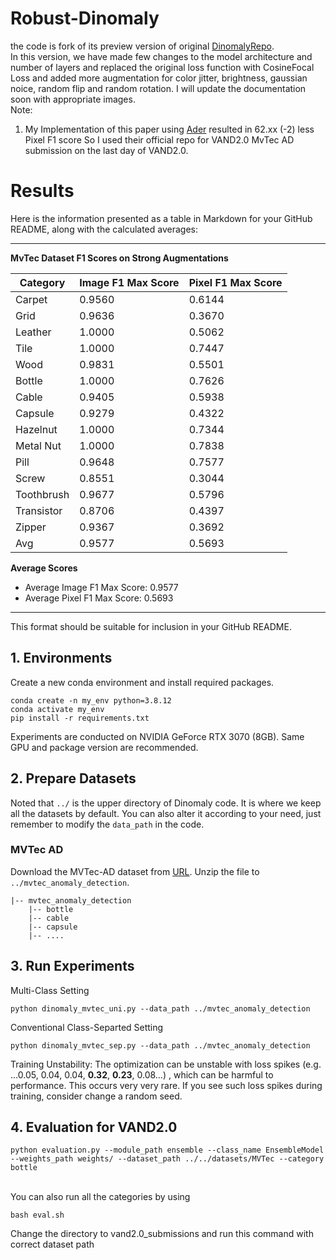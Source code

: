 # Robust-Dinomaly 

the code is fork of its preview version of original [DinomalyRepo](https://github.com/guojiajeremy/Dinomaly). 
 <br>
In this version, we have made few changes to the model architecture and number of layers and replaced the original loss function with CosineFocal Loss and added more augmentation for color jitter, brightness, gaussian noice, random flip and random rotation. I will update the documentation soon with appropriate images.
<br>
Note: 
1. My Implementation of this paper using  [Ader](https://github.com/zhangzjn/ader) resulted in 62.xx (-2) less Pixel F1 score So I used their official repo for VAND2.0 MvTec AD submission on the last day of VAND2.0.

# Results

Here is the information presented as a table in Markdown for your GitHub README, along with the calculated averages:

---

**MvTec Dataset F1 Scores on Strong Augmentations**

| Category     | Image F1 Max Score | Pixel F1 Max Score |
|--------------|---------------------|--------------------|
| Carpet       | 0.9560              | 0.6144             |
| Grid         | 0.9636              | 0.3670             |
| Leather      | 1.0000              | 0.5062             |
| Tile         | 1.0000              | 0.7447             |
| Wood         | 0.9831              | 0.5501             |
| Bottle       | 1.0000              | 0.7626             |
| Cable        | 0.9405              | 0.5938             |
| Capsule      | 0.9279              | 0.4322             |
| Hazelnut     | 1.0000              | 0.7344             |
| Metal Nut    | 1.0000              | 0.7838             |
| Pill         | 0.9648              | 0.7577             |
| Screw        | 0.8551              | 0.3044             |
| Toothbrush   | 0.9677              | 0.5796             |
| Transistor   | 0.8706              | 0.4397             |
| Zipper       | 0.9367              | 0.3692             |
| Avg          | 0.9577              | 0.5693            |

**Average Scores**

- Average Image F1 Max Score: 0.9577
- Average Pixel F1 Max Score: 0.5693

---

This format should be suitable for inclusion in your GitHub README.


## 1. Environments

Create a new conda environment and install required packages.

```
conda create -n my_env python=3.8.12
conda activate my_env
pip install -r requirements.txt
```
Experiments are conducted on NVIDIA GeForce RTX 3070 (8GB). Same GPU and package version are recommended. 

## 2. Prepare Datasets
Noted that `../` is the upper directory of Dinomaly code. It is where we keep all the datasets by default.
You can also alter it according to your need, just remember to modify the `data_path` in the code. 

### MVTec AD

Download the MVTec-AD dataset from [URL](https://www.mvtec.com/company/research/datasets/mvtec-ad).
Unzip the file to `../mvtec_anomaly_detection`.
```
|-- mvtec_anomaly_detection
    |-- bottle
    |-- cable
    |-- capsule
    |-- ....
```


## 3. Run Experiments
Multi-Class Setting
```
python dinomaly_mvtec_uni.py --data_path ../mvtec_anomaly_detection
```


Conventional Class-Separted Setting
```
python dinomaly_mvtec_sep.py --data_path ../mvtec_anomaly_detection
```


Training Unstability: The optimization can be unstable with loss spikes (e.g. ...0.05, 0.04, 0.04, **0.32**, **0.23**, 0.08...)
, which can be harmful to performance. This occurs very very rare. If you see such loss spikes during training, consider change a random seed.

## 4. Evaluation for VAND2.0
```
python evaluation.py --module_path ensemble --class_name EnsembleModel --weights_path weights/ --dataset_path ../../datasets/MVTec --category bottle
```
<br>
You can also run all the categories by using

```
bash eval.sh
```
Change the directory to vand2.0_submissions and run this command with correct dataset path
